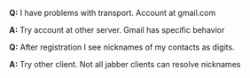 **Q:** I have problems with transport. Account at gmail.com

**A:** Try account at other server. Gmail has specific behavior



**Q:** After registration I see nicknames of my contacts as digits.

**A:** Try other client. Not all jabber clients can resolve nicknames